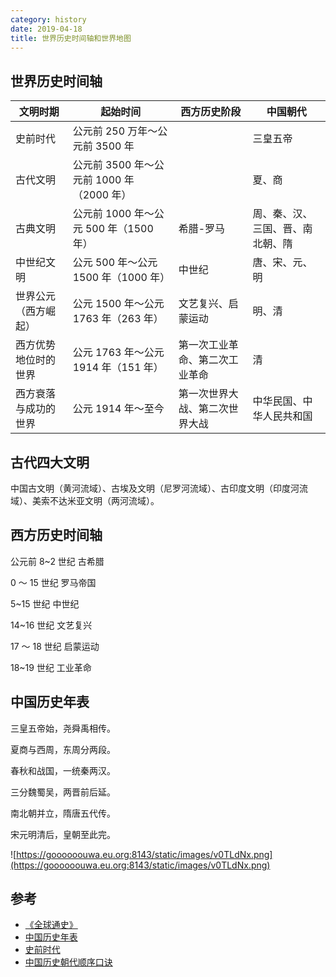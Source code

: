 ```yaml
---
category: history
date: 2019-04-18
title: 世界历史时间轴和世界地图
---
```


## 世界历史时间轴

| 文明时期             | 起始时间                                  | 西方历史阶段                   | 中国朝代                         |
| -------------------- | ----------------------------------------- | ------------------------------ | -------------------------------- |
| 史前时代             | 公元前 250 万年～公元前 3500 年           |                                | 三皇五帝                         |
| 古代文明             | 公元前 3500 年～公元前 1000 年（2000 年） |                                | 夏、商                           |
| 古典文明             | 公元前 1000 年～公元 500 年（1500 年）    | 希腊-罗马                      | 周、秦、汉、三国、晋、南北朝、隋 |
| 中世纪文明           | 公元 500 年～公元 1500 年（1000 年）      | 中世纪                         | 唐、宋、元、明                   |
| 世界公元（西方崛起） | 公元 1500 年～公元 1763 年（263 年）      | 文艺复兴、启蒙运动             | 明、清                           |
| 西方优势地位时的世界 | 公元 1763 年～公元 1914 年（151 年）      | 第一次工业革命、第二次工业革命 | 清                               |
| 西方衰落与成功的世界 | 公元 1914 年～至今                        | 第一次世界大战、第二次世界大战 | 中华民国、中华人民共和国         |

## 古代四大文明

中国古文明（黄河流域）、古埃及文明（尼罗河流域）、古印度文明（印度河流域）、美索不达米亚文明（两河流域）。

## 西方历史时间轴

公元前 8~2 世纪 古希腊

0 ～ 15 世纪 罗马帝国

5~15 世纪 中世纪

14~16 世纪 文艺复兴

17 ～ 18 世纪 启蒙运动

18~19 世纪 工业革命

## 中国历史年表

三皇五帝始，尧舜禹相传。

夏商与西周，东周分两段。

春秋和战国，一统秦两汉。

三分魏蜀吴，两晋前后延。

南北朝并立，隋唐五代传。

宋元明清后，皇朝至此完。

![https://goooooouwa.eu.org:8143/static/images/v0TLdNx.png](https://goooooouwa.eu.org:8143/static/images/v0TLdNx.png)

## 参考

- [《全球通史》](https://books.google.com.hk/books/about/A_Global_History.html?id=C6g7PQAACAAJ&source=kp_book_description&redir_esc=y)
- [中国历史年表](https://zh.wikipedia.org/wiki/中国历史年表)
- [史前时代](https://zh.wikipedia.org/wiki/史前時期)
- [中国历史朝代顺序口诀](https://zhuanlan.zhihu.com/p/105798271)
